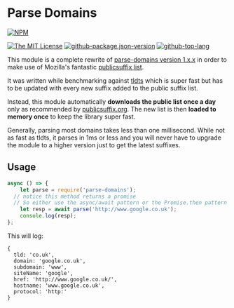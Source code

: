 <!--
 Copyright (c) 2022 Anthony Mugendi

 This software is released under the MIT License.
 https://opensource.org/licenses/MIT
-->

# Parse Domains

[![NPM](https://nodei.co/npm/parse-domains.png?downloads=true&downloadRank=true)](https://nodei.co/npm/parse-domains/)

[![The MIT License](https://img.shields.io/badge/license-MIT-orange.svg?style=flat-square)](http://opensource.org/licenses/MIT)
[![github-package.json-version](https://img.shields.io/github/package-json/v/mugendi/parse-domains-2?style=social&logo=github)](https://github.com/mugendi/parse-domains-2)
[![github-top-lang](https://img.shields.io/github/languages/top/mugendi/parse-domains-2?style=social&logo=github)](https://github.com/mugendi/parse-domains-2)

This module is a complete rewrite of [parse-domains version 1.x.x](https://www.npmjs.com/package/parse-domains/v/1.0.2) in order to make use of Mozilla's fantastic [publicsuffix list](https://publicsuffix.org/list).

It was written while benchmarking against [tldts](https://github.com/remusao/tldts) which is super fast but has to be updated with every new suffix added to the public suffix list.

Instead, this module automatically **downloads the public list once a day** only as recommended by [publicsuffix.org](https://publicsuffix.org/list/). The new list is then **loaded to memory once** to keep the library super fast.

Generally, parsing most domains takes less than one millisecond. While not as fast as tldts, it parses in 1ms or less and you will never have to upgrade the module to a higher version just to get the latest suffixes.

## Usage

```javascript
async () => {
	let parse = require('parse-domains');
  // notice this method returns a promise
  // So either use the async/await pattern or the Promise.then pattern
	let resp = await parse('http://www.google.co.uk');
	console.log(resp);
};
```

This will log:

```
{
  tld: 'co.uk',
  domain: 'google.co.uk',
  subdomain: 'www',
  siteName: 'google',
  href: 'http://www.google.co.uk/',
  hostname: 'www.google.co.uk',
  protocol: 'http:'
}
```
